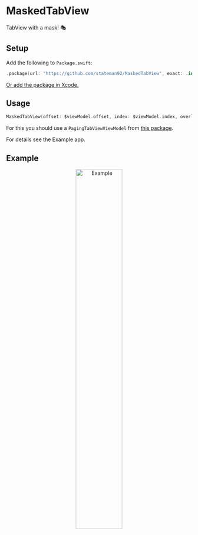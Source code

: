 # MaskedTabView
TabView with a mask! 🎭

## Setup

Add the following to `Package.swift`:

```swift
.package(url: "https://github.com/stateman92/MaskedTabView", exact: .init(0, 0, 2))
```

[Or add the package in Xcode.](https://developer.apple.com/documentation/xcode/adding-package-dependencies-to-your-app)

## Usage

```swift
MaskedTabView(offset: $viewModel.offset, index: $viewModel.index, overlayColor: .red, bounces: bounces, tabs: tabs, tabView: tabView, content: content)
```

For this you should use a `PagingTabViewViewModel` from [this package](https://github.com/stateman92/PagingTabView). 

For details see the Example app.

## Example

<p style="text-align:center;"><img src="https://github.com/stateman92/MaskedTabView/blob/main/Resources/screenrecording.gif?raw=true" width="50%" alt="Example"></p>
